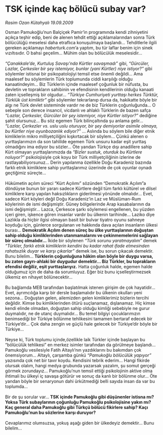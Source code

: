 # TSK içinde kaç bölücü subay var?

*Rasim Ozan Kütahyalı 19.09.2009*

<div class="taraf_structure_2col_1zq">
<div class="margen_n">



 <p>Osman Pamukoğlu’nun Balçiçek Pamir’in programında kendi zihniyetini açıkça teşhir edip, beni de alenen tehdit ettiği açıklamalarından sonra Türk bölücülüğü meselesi daha etraflıca konuşulmaya başlandı... Tehditlerle ilgili gereken açıklamayı <i>haberturk.com</i>’a yaptım, bu tür laflar benim için sinek vızıltısıdır. O bahsi geçelim... Mühim olan bu bölücülük meselesidir...<i> <br/><br/>“Çanakkale’de, Kurtuluş Savaşı’nda Kürtler savaşmadı”</i> gibi, <i>“Gürcüler, Lazlar, Çerkesler bir şey istemiyor, bunlar (yani Kürtler) niye istiyor?”</i> gibi söylemler istisnai bir psikopatolojiyi temsil etse önemli değildi... Ama maalesef bu söylemlerin Türk toplumunda ciddi karşılığı olduğu kanaatindeyim... Biz Türklerin içinde maalesef çoğunluk bir nüfusta, bu devletin ve toprakların sahibinin ve efendisinin kendilerinin olduğu kanaati zaten içselleşmiş bir olgudur... <i>“Türkiye Cumhuriyeti yurttaşı herkes Türktür, Türklük üst kimliktir”</i> gibi söylemler tekrarlanıp dursa da, hakikatte böyle bir algı ne Türk devlet sisteminde vardır ne de biz Türklerin çoğunluğunda... O sebeple son derece insancıl, vicdanlı ve ahlaklı Türklerin de bazen safça <i>“Lazlar, Çerkesler, Gürcüler bir şey istemiyor, niye Kürtler istiyor?”</i> dediğine şahit olursunuz... Bu söz egemen Türk bilinçaltında şu anlama gelir... <i>“Lazlar, Çerkezler vs. uslu uslu oturuyor, bir şey demiyorlar asimile olmaya, bu Kürtler niye oyunbozanlık ediyor?”</i> ... Aslında bu söylem bile diğer etnik kimliklerin mikro milliyetçiliğini kışkırtacak bir söylem... Çünkü alenen o yurttaşlarımızın da son tahlilde egemen Türk unsuru kadar eşit yurttaş olmadığını ima ediyor bu sözler... Öte yandan Türkçe dışı anadillere sahip Kürt olmayan yurttaşlarımızda da <i>“Bizler sustuk, oturduk bu Kürtlere noluyor?”</i> psikolojisiyle çok koyu bir Türk milliyetçiliğinin izlerine de rastlayabiliyorsunuz... Derin yapılanma özellikle Doğu Karadeniz bazında farklı etnik kimliklere sahip yurttaşlarımız üzerinde de çok oyunlar oynadı geçtiğimiz süreçte... <br/><br/>Hükümetin açılım süreci “Kürt Açılımı” sözünden “Demokratik Açılım”a döndüyse bunun bir yararı sadece Kürtlere değil tüm farklı kültürel ve dilsel kimliklere karşı yapılan haksızlıkların giderilmesi yönünde olmalıdır... Evet, sadece Kürt köyleri değil Doğu Karadeniz’in Laz ve Müslüman-Rum köylerinin de ismi değişmiştir. Güney bölgelerinde Arap kasabalarının da ismi değişmiştir... Lazca, Çerkesce şarkı söylemesi engellenen, bu yüzden içeri giren, işkence gören insanlar vardır bu ülkenin tarihinde... Laziko diye Lazlıkla da hiçbir ilgisi olmayan basit bir bulvar tiyatro oyunu sahneye koyduğu için, günlerce sorgulanan ve hakkında dava açılan insanların ülkesi burası...<b> Demokratik Açılım denen süreç bu ülke yurttaşlarının doğuştan sahip olduğu kimliklerinden utanmamalarını ve çekinmemelerini sağlayan bir süreç olmalıdır...</b> İkide bir söylenen <i>“Türk sorunu yaratmayalım” </i>demek <i>“Türkler, farklı etnik kimliklerin kendini bu kadar rahat ifade etmesinden rahatsızlık duyar ve karşı çıkarlar”</i> demek ise, bu sorun çıkacak demektir. Bunu bilelim...<b> Türklerin çoğunluğuna hâkim olan böyle bir duygu varsa, bu zaten gayrı-ahlaki bir duygudur demektir... Biz Türkler, bu toprakların efendisi değiliz, eşit yurttaşlarıyız.</b> Hatta çoğunluk halde, egemen halde olduğumuz için de daha da sorumluyuz. Eğer biz bunu içselleştirmezsek ülkemiz en nihayet bölünecektir... <br/><br/>Bu bağlamda MEB tarafından başlatılmak istenen girişim de çok hayatidir... Evet, ayrımcılığa karşı bir dersle başlamalıdır bu ülkenin okulları yeni sezona... Doğuştan gelen, ailemizden gelen kimliklerimiz bizlerin tercihi değildir. Kimse bu kimliklerinden ötürü suçlanamaz, dışlanamaz. Hiç kimse kendi elinde olmadan, doğuştan sahip olduğu kimliği sebebiyle ne gurur duymalıdır, ne de utanç duymalıdır... Bu temel bilgiyi çocuklarımızın benimsediği bir Türkiye bölünme tehlikesini tamamen bertaraf edecek bir Türkiye’dir... Çok daha zengin ve güçlü hale gelecek bir Türkiye’dir böyle bir Türkiye... <br/><br/>Neyse ki, Türk toplumu içinde,özellikle laik Türkler içinde başlayan bu “bölücülük tehlikesi” en merkez isimler tarafından da görülmeye başlandı... Pamukoğlu vesilesiyle Fatih Altaylı’nın yazdıklarını bu bakımdan çok önemsiyorum... Altaylı, çarşamba günkü <i>“Pamukoğlu bölücülük yapıyor”</i> yazısında çok net bir tavır koydu. Kendisini tebrik ederim... Hangi fikirde olursak olalım, hangi medya grubunda yazarsak yazalım, şu somut gerçeği görmek zorundayız... Pamukoğlu’nun temsil ettiği psikolojinin aktive olma ihtimali bu ülkeyi iç savaşa götürür ve sonuç da kanlı bir bölünme olur... Öte yandan böyle bir senaryonun dahi ürkütmediği belli sayıda insan da var bu toplumda... <br/><br/>Bir de şu sorular var...<b> TSK içinde Pamukoğlu gibi düşünenler istisna mı? Yoksa Türk subaylarının çoğunluğu Pamukoğlu psikolojisine yakın mı? Kaç general daha Pamukoğlu gibi Türkçü bölücü fikirlere sahip? Kaçı Pamukoğlu’nun bu sözlerine karşı duruyor? </b><br/><br/>Cevaplarımız olumsuzsa, yokuş aşağı giden bir ülkedeyiz demektir... Bunu bilelim...</p>
<br/>
<br/>
<br/>



<br/>


<div id="taraf_not">
</div>

</div>


</div>
